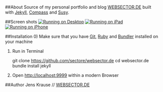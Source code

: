 ##About
Source of my personal portfolio and blog [WEBSECTOR.DE](http://www.websector.de) built with [Jekyll](http://jekyllrb.com/), [Compass](compass-style.org) and [Susy](susy.oddbird.net).

##Screen shots
[![Running on Desktop](https://raw.github.com/sectore/websector.de/master/wiki/screenshot_0.png)](http://websector.de)
[![Running on iPad](https://raw.github.com/sectore/websector.de/master/wiki/screenshot_1.jpg)](http://websector.de)
[![Running on iPhone](https://raw.github.com/sectore/websector.de/master/wiki/screenshot_2.jpg)](http://websector.de)

##Installation
0) Make sure that you have [Git](http://git-scm.com/), [Ruby](http://www.ruby-lang.org/) and [Bundler](http://gembundler.com/) installed on your machine

1) Run in Terminal

    git clone https://github.com/sectore/websector.de
    cd websector.de
    bundle install
    jekyll

2) Open [http://localhost:9999](http://localhost:9999) within a modern Browser

##Author
Jens Krause // [WEBSECTOR.DE](http://www.websector.de)